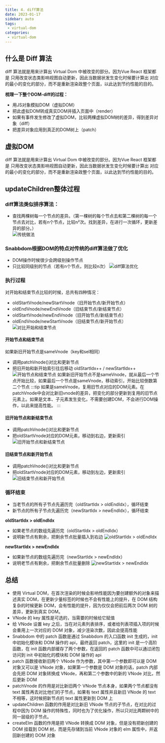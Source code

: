 ```yaml
---
title: 4. diff算法
date: 2023-01-17
sidebar: auto
tags:
 - virtual-dom
categories:
 - virtual-dom
---
```


## 什么是 Diff 算法
diff 算法就是用来计算出 Virtual Dom 中被改变的部分。因为Vue React 框架都是 只用改变状态类影响视图自动更新，因此当数据状发生变化时候要计算出 对应的最小的变化的部分，而不是重新渲染政整个页面，以此达到节约性能的目的。

**梳理一下整个DOM-diff的过程：**
- 用JS对象模拟DOM（虚拟DOM）
- 把此虚拟DOM转成真实DOM并插入页面中（render）
- 如果有事件发生修改了虚拟DOM，比较两棵虚拟DOM树的差异，得到差异对象（diff）
- 把差异对象应用到真正的DOM树上（patch）

## 虚拟DOM
diff 算法就是用来计算出 Virtual Dom 中被改变的部分。因为Vue React 框架都是 只用改变状态类影响视图自动更新，因此当数据状发生变化时候要计算出 对应的最小的变化的部分，而不是重新渲染政整个页面，以此达到节约性能的目的。<br />

## updateChildren整体过程
### diff算法类似排序算法：
- 查找两棵树每一个节点的差异。（第一棵树的每个节点去和第二棵树的每一个节点去对比，若有n个节点，比较n²次。找到差异，在进行一次循环，更新差异的部分。）<br />
![传统做法](../../../.vuepress/src/img/diff-node.png)
### Snabbdom根据DOM的特点对传统的diff算法做了优化
- DOM操作时候很少会跨级别操作节点
- 只比较同级别的节点（若有n个节点，则比较n次）
![diff算法优化](../../../.vuepress/src/img/diff-dom-tc.png)
### 执行过程
对开始和结束节点比较的时候，总共有四种情况：
- oldStartVnode/newStartVnode（旧开始节点/新开始节点）
- oldEndVnode/newEndVnode（旧结束节点/新结束节点）
- oldStartVnode/newEndVnode（旧开始节点/新结束节点）
- oldEndVnode/newStartVnode（旧结束节点/新开始节点）
![对比开始和结束节点](../../../.vuepress/src/img/diff-start-end.png)

#### 开始节点和结束节点
如果新旧开始节点是sameVnode（key和sel相同）
- 调用patchVnode()对比和更新节点
- 把旧开始和新开始索引往后移动 oldStartIdx++ / newStartIdx++
![开始节点和结束节点](../../../.vuepress/src/img/diff-sameVnode.png)
如果新旧开始节点不是sameVnode，就从最后一个节点开始比较，如果最后一个节点是sameVnode，移动索引，开始比较倒数第二个节点
:::tip
如果是sameVnode，复用旧节点对应的DOM元素。在patchVnode中会对比新旧vnode的差异，把变化的部分更新到复用的旧节点元素上。如果是文本、子元素发生变化，不需要创建DOM，不会进行DOM操作，以此来提高性能。
:::

#### 旧开始节点和新结束节点
- 调用patchVnode()对比和更新节点
- 把oldStartVnode对应的DOM元素，移动到右边，更新索引
![旧开始节点和新结束节点](../../../.vuepress/src/img/old-start-node.png)

#### 旧结束节点和新开始节点
- 调用patchVnode()对比和更新节点
- 把oldStartVnode对应的DOM元素，移动到左边，更新索引
![旧结束节点和新开始节点](../../../.vuepress/src/img/oldEndVnode-newStartVnode.png)

### 循环结束
- 当老节点的所有子节点先遍历完（oldStartIdx > oldEndIdx），循环结束
- 新节点的所有子节点先遍历完（newStartIdx > newEndIdx），循环结束

**oldStartIdx > oldEndIdx**
- 如果老节点的数组先遍历完（oldStartIdx > oldEndIdx）
- 说明新节点有剩余，把剩余节点批量插入到右边
![oldStartIdx > oldEndIdx](../../../.vuepress/src/img/oldStart-oldEnd-vnode.png)

**newStartIdx > newEndIdx**
- 如果新节点的数组先遍历完（newStartIdx > newEndIdx）
- 说明老节点有剩余，把剩余节点批量删除
![newStartIdx > newEndIdx](../../../.vuepress/src/img/newStart-newEnd-vnode.png)

## 总结
- 使用 Virtual DOM，在首次渲染的时候会影响性能因为要创建额外的对象来描述真实 DOM，在更新少量标签的时候也不会有性能上的提升，在 DOM 结构复杂的时候更新 DOM，会有性能的提升，因为仅仅会把前后两次 DOM 树的差异，更新到真实 DOM。
- VNode 的 key 属性是可选的，当需要的时候给它赋值
- 给 VNode 设置 key 之后，当在对元素列表排序，或者给列表项插入项的时候会重用上一次对应的 DOM 对象，减少渲染次数，因此会提高性能
- Snabbdom 中的 patch 函数是通过 Snabbdom 的入口函数 init 生成的，init 中初始化模块和 DOM 操作的 api，最终返回 patch，这里的 init 是一个高阶函数，在 init 函数内部缓存了两个参数，在返回的 patch 函数中可以通过闭包访问到 init 中初始化的模块和 DOM 操作的 api
- patch 函数接收新旧两个 VNode 作为参数，其中第一个参数即可以是 DOM 对象又可以是 VNode 对象，如果第一个参数是 DOM 对象的话，patch 内部会先把 DOM 对象转换成 VNode，再和第二个参数中的新的 VNode 对比，然后更新 DOM
- patchVnode 的作用是对比新旧两个 VNode 节点本身，如果两个节点都没有 text 属性再去对比他们的子节点，如果有 text 属性并且新旧 VNode 的 text 不相等，这时候把新节点的 text 属性更新到 DOM 上
- updateChildren 函数的作用是对比新旧 VNode 节点的子节点，在对比的过程中因为 DOM 操作的特殊性，同时也为了优化操作，所以只对比两颗树中的同一层级的子节点。
- createElm 函数的作用是把 VNode 转换成 DOM 对象，但是没有把新创建的 DOM 挂载到 DOM 树，而是先存储到当前 VNode 对象的 elm 属性中，并返回新创建的 DOM 对象

<!-- vue虚拟DOM -->
<!-- 页面中元素如下：
```html
<div id="app">
  <p class="text">hello world!!!</p>
</div>
```

转换为虚拟DOM以后就是这样：
```js
{
  tag: 'div',
  props: {
    id: 'app'
  },
  chidren: [
    {
      tag: 'p',
      props: {
        className: 'text'
      },
      chidren: [],
      text: 'hello world!!!'
    }
  ]
}
``` -->

